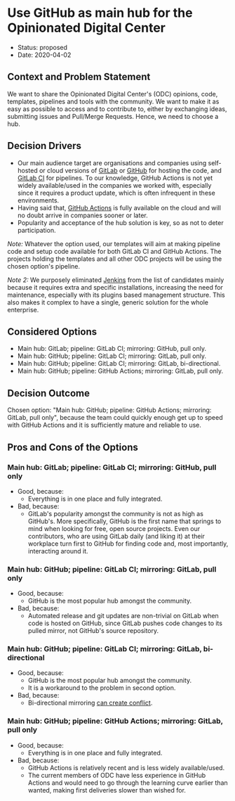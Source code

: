 # Use GitHub as main hub for the Opinionated Digital Center

* Status: proposed
* Date: 2020-04-02

## Context and Problem Statement

We want to share the Opinionated Digital Center's (ODC) opinions, code, templates,
pipelines and tools with the community. We want to make it as easy as possible to access
and to contribute to, either by exchanging ideas, submitting issues and Pull/Merge
Requests. Hence, we need to choose a hub.

## Decision Drivers

* Our main audience target are organisations and companies using self-hosted or
  cloud versions of [GitLab](https://gitlab.com) or [GitHub](https://github.com)
  for hosting the code, and
  [GitLab CI](https://about.gitlab.com/stages-devops-lifecycle/continuous-integration/)
  for pipelines. To our knowledge, GitHub Actions is not yet widely available/used in
  the companies we worked with, especially since it requires a product update,
  which is often infrequent in these environments.
* Having said that, [GitHub Actions](https://github.com/features/actions) is fully
  available on the cloud and will no doubt arrive in companies sooner or later.
* Popularity and acceptance of the hub solution is key, so as not to deter
  participation.

*Note:* Whatever the option used, our templates will aim at making pipeline code and
setup code available for both GitLab CI and GitHub Actions. The projects holding the
templates and all other ODC projects will be using the chosen option's pipeline.

*Note 2:* We purposely eliminated [Jenkins](https://www.jenkins.io/) from the list of
candidates mainly because it requires extra and specific installations, increasing the
need for maintenance, especially with its plugins based management structure. This
also makes it complex to have a single, generic solution for the whole enterprise.

## Considered Options

* Main hub: GitLab; pipeline: GitLab CI; mirroring: GitHub, pull only.
* Main hub: GitHub; pipeline: GitLab CI; mirroring: GitLab, pull only.
* Main hub: GitHub; pipeline: GitLab CI; mirroring: GitLab, bi-directional.
* Main hub: GitHub; pipeline: GitHub Actions; mirroring: GitLab, pull only.

## Decision Outcome

Chosen option: "Main hub: GitHub; pipeline: GitHub Actions; mirroring: GitLab, pull
only", because the team could quickly enough get up to speed with GitHub Actions and
it is sufficiently mature and reliable to use.

## Pros and Cons of the Options

### Main hub: GitLab; pipeline: GitLab CI; mirroring: GitHub, pull only

* Good, because:
  * Everything is in one place and fully integrated.
* Bad, because:
  * GitLab's popularity amongst the community is not as high as GitHub's. More
    specifically, GitHub is the first name that springs to mind when looking for free,
    open source projects. Even our contributors, who are using GitLab daily
    (and liking it) at their workplace turn first to GitHub for finding code and,
    most importantly, interacting around it.

### Main hub: GitHub; pipeline: GitLab CI; mirroring: GitLab, pull only

* Good, because:
  * GitHub is the most popular hub amongst the community.
* Bad, because:
  * Automated release and git updates are non-trivial on GitLab when code is hosted on
    GitHub, since GitLab pushes code changes to its pulled mirror, not GitHub's
    source repository.

### Main hub: GitHub; pipeline: GitLab CI; mirroring: GitLab, bi-directional

* Good, because:
  * GitHub is the most popular hub amongst the community.
  * It is a workaround to the problem in second option.
* Bad, because:
  * Bi-directional mirroring
    [can create conflict](https://docs.GitLab.com/ee/user/project/repository/repository_mirroring.html#bidirectional-mirroring-starter).

### Main hub: GitHub; pipeline: GitHub Actions; mirroring: GitLab, pull only

* Good, because:
  * Everything is in one place and fully integrated.
* Bad, because:
  * GitHub Actions is relatively recent and is less widely available/used.
  * The current members of ODC have less experience in GitHub Actions and
    would need to go through the learning curve earlier than wanted, making first
    deliveries slower than wished for.
